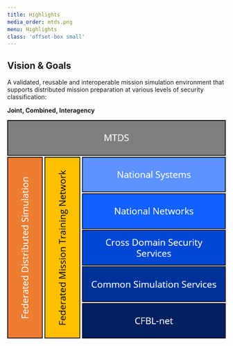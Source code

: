 ```yaml
---
title: Highlights
media_order: mtds.png
menu: Highlights
class: 'offset-box small'
---
```


## Vision & Goals

A validated, reusable and interoperable mission simulation environment that supports distributed mission preparation at various levels of security classification:

**Joint, Combined, Interagency**

![](mtds.png?resize=500,400)